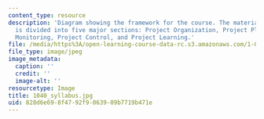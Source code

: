 ```yaml
---
content_type: resource
description: 'Diagram showing the framework for the course. The material in the course
  is divided into five major sections: Project Organization, Project Planning, Project
  Monitoring, Project Control, and Project Learning.'
file: /media/https%3A/open-learning-course-data-rc.s3.amazonaws.com/1-040-project-management-spring-2004/828d6e698f4792f9063909b7719b471e_1040_syllabus.jpg
file_type: image/jpeg
image_metadata:
  caption: ''
  credit: ''
  image-alt: ''
resourcetype: Image
title: 1040_syllabus.jpg
uid: 828d6e69-8f47-92f9-0639-09b7719b471e
---
```

